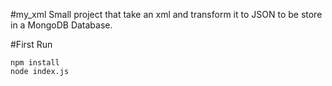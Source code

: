 #my_xml
Small project that take an xml and transform it to JSON to be store in a MongoDB Database.

#First Run
```
npm install
node index.js
```